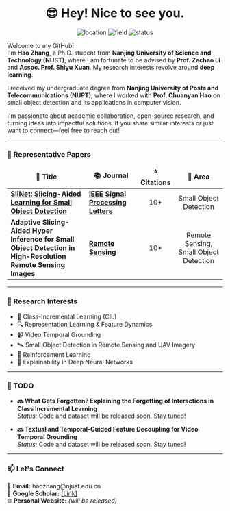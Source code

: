 <h1 align="center">😎 Hey! Nice to see you.</h1>

<p align="center">
  <img src="https://img.shields.io/badge/Location-Nanjing,%20China-blue" alt="location">
  <img src="https://img.shields.io/badge/Field-Deep%20Learning-red" alt="field">
  <img src="https://img.shields.io/badge/Status-Ph.D.%20Student-success" alt="status">
</p>

<p>
Welcome to my GitHub! </br>
I'm <b>Hao Zhang</b>, a Ph.D. student from <b>Nanjing University of Science and Technology (NUST)</b>, where I am fortunate to be advised by <b>Prof. Zechao Li</b> and <b>Assoc. Prof. Shiyu Xuan</b>. My research interests revolve around <b>deep learning</b>.

I received my undergraduate degree from <b>Nanjing University of Posts and Telecommunications (NUPT)</b>, where I worked with <b>Prof. Chuanyan Hao</b> on small object detection and its applications in computer vision.

I'm passionate about academic collaboration, open-source research, and turning ideas into impactful solutions. If you share similar interests or just want to connect—feel free to reach out!
</p>

---

<h3>📄 Representative Papers</h3>

<table>
  <thead align="center">
    <tr>
      <td><b>🎁 Title</b></td>
      <td><b>📚 Journal</b></td>
      <td><b>⭐ Citations</b></td>
      <td><b>🎯 Area</b></td>
    </tr>
  </thead>
  <tbody>
    <tr>
      <td>
        <a href="https://github.com/Gemini-wt/SliNet">
          <b>SliNet: Slicing-Aided Learning for Small Object Detection</b>
        </a>
      </td>
      <td>
        <a href="https://doi.org/10.1109/lsp.2024.3373261"><b>IEEE Signal Processing Letters</b></a>
      </td>
      <td align="center">10+</td>
      <td align="center">Small Object Detection</td>
    </tr>
    <tr>
      <td>
          <b>Adaptive Slicing-Aided Hyper Inference for Small Object Detection in High-Resolution Remote Sensing Images</b>
      </td>
      <td>
        <a href="https://www.mdpi.com/journal/remotesensing"><b>Remote Sensing</b></a>
      </td>
      <td align="center">10+</td>
      <td align="center">Remote Sensing, Small Object Detection</td>
    </tr>
  </tbody>
</table>

---

<h3>🧠 Research Interests</h3>

<ul>
  <li>🧩 Class-Incremental Learning (CIL)</li>
  <li>🔍 Representation Learning & Feature Dynamics</li>
  <li>📹 Video Temporal Grounding</li>
  <li>🛰️ Small Object Detection in Remote Sensing and UAV Imagery</li>
  <li>🤖 Reinforcement Learning</li>
  <li>🧠 Explainability in Deep Neural Networks</li>
</ul>

---

<h3>📝 TODO</h3>

<ul>
  <li>
    <b>🔜 What Gets Forgotten? Explaining the Forgetting of Interactions in Class Incremental Learning</b><br>
    <i>Status:</i> Code and dataset will be released soon. Stay tuned!
  </li>
</ul>

<ul>
  <li>
    <b>🔜 Textual and Temporal-Guided Feature Decoupling for Video Temporal Grounding</b><br>
    <i>Status:</i> Code and dataset will be released soon. Stay tuned!
  </li>
</ul>

---

<h3>📫 Let's Connect</h3>

<p>
  💼 <b>Email:</b> haozhang@njust.edu.cn <br>
  🔗 <b>Google Scholar:</b> <a href="https://scholar.google.com/citations?hl=zh-CN&user=O85nhYsAAAAJ&view_op=list_works&gmla=AH8HC4xoIkeXA0GmToFXzCflcNlTjU_Uuj3UGN0jnPnGJSTLjXlwtlXAEJy9hOrT_-Y3OEQUDKJOLKT-mRjzW6yyjYKUyQqdaAii5uihg8w">[Link]</a> <br>
  🌐 <b>Personal Website:</b> <i>(will be released)</i>
</p>

